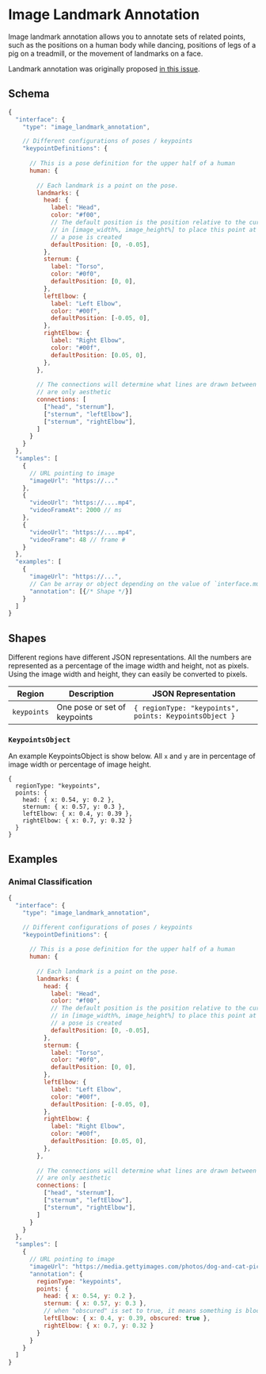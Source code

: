 # Image Landmark Annotation

Image landmark annotation allows you to annotate sets of related points, such as the positions on a human body while dancing, positions of legs of a pig on a treadmill, or the movement of landmarks on a face.

Landmark annotation was originally proposed [in this issue](https://github.com/UniversalDataTool/universal-data-tool/issues/285).

## Schema

```javascript
{
  "interface": {
    "type": "image_landmark_annotation",

    // Different configurations of poses / keypoints
    "keypointDefinitions": {
      
      // This is a pose definition for the upper half of a human
      human: {
      
        // Each landmark is a point on the pose.
        landmarks: {
          head: {
            label: "Head",
            color: "#f00",
            // The default position is the position relative to the cursor
            // in [image_width%, image_height%] to place this point at when
            // a pose is created
            defaultPosition: [0, -0.05],
          },
          sternum: {
            label: "Torso",
            color: "#0f0",
            defaultPosition: [0, 0],
          },
          leftElbow: {
            label: "Left Elbow",
            color: "#00f",
            defaultPosition: [-0.05, 0],
          },
          rightElbow: {
            label: "Right Elbow",
            color: "#00f",
            defaultPosition: [0.05, 0],
          },
        },
        
        // The connections will determine what lines are drawn between points, they
        // are only aesthetic
        connections: [
          ["head", "sternum"],
          ["sternum", "leftElbow"],
          ["sternum", "rightElbow"],
        ]
      }
    }
  },
  "samples": [
    {
      // URL pointing to image
      "imageUrl": "https://..."
    },
    {
      "videoUrl": "https://....mp4",
      "videoFrameAt": 2000 // ms
    },
    {
      "videoUrl": "https://....mp4",
      "videoFrame": 48 // frame #
    }
  },
  "examples": [
    {
      "imageUrl": "https://...",
      // Can be array or object depending on the value of `interface.multipleRegions`
      "annotation": [{/* Shape */}]
    }
  ]
}
```

## Shapes

Different regions have different JSON representations. All the numbers are represented as a percentage of the image width and height, not as pixels. Using the image width and height, they can easily be converted to pixels.

| Region         | Description                                             | JSON Representation                                                                        |
| -------------- | ------------------------------------------------------- | ------------------------------------------------------------------------------------------ |
| `keypoints`    | One pose or set of keypoints                            | `{ regionType: "keypoints", points: KeypointsObject }`                                     |

### `KeypointsObject`

An example KeypointsObject is show below. All `x` and `y` are in percentage of image width or percentage of image height.

```
{
  regionType: "keypoints",
  points: {
    head: { x: 0.54, y: 0.2 },
    sternum: { x: 0.57, y: 0.3 },
    leftElbow: { x: 0.4, y: 0.39 },
    rightElbow: { x: 0.7, y: 0.32 }
  }
}
```


## Examples

### Animal Classification

```javascript
{
  "interface": {
    "type": "image_landmark_annotation",

    // Different configurations of poses / keypoints
    "keypointDefinitions": {
      
      // This is a pose definition for the upper half of a human
      human: {
      
        // Each landmark is a point on the pose.
        landmarks: {
          head: {
            label: "Head",
            color: "#f00",
            // The default position is the position relative to the cursor
            // in [image_width%, image_height%] to place this point at when
            // a pose is created
            defaultPosition: [0, -0.05],
          },
          sternum: {
            label: "Torso",
            color: "#0f0",
            defaultPosition: [0, 0],
          },
          leftElbow: {
            label: "Left Elbow",
            color: "#00f",
            defaultPosition: [-0.05, 0],
          },
          rightElbow: {
            label: "Right Elbow",
            color: "#00f",
            defaultPosition: [0.05, 0],
          },
        },
        
        // The connections will determine what lines are drawn between points, they
        // are only aesthetic
        connections: [
          ["head", "sternum"],
          ["sternum", "leftElbow"],
          ["sternum", "rightElbow"],
        ]
      }
    }
  },
  "samples": [
    {
      // URL pointing to image
      "imageUrl": "https://media.gettyimages.com/photos/dog-and-cat-picture-id151350785",
      "annotation": {
        regionType: "keypoints",
        points: {
          head: { x: 0.54, y: 0.2 },
          sternum: { x: 0.57, y: 0.3 },
          // when "obscured" is set to true, it means something is blocking or obstructing the visibility of this keypoint in the image
          leftElbow: { x: 0.4, y: 0.39, obscured: true },
          rightElbow: { x: 0.7, y: 0.32 }
        }
      }
    }
  ]
}
```
